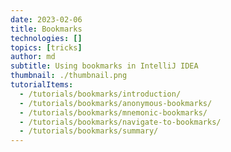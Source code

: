 ```yaml
---
date: 2023-02-06
title: Bookmarks
technologies: []
topics: [tricks]
author: md
subtitle: Using bookmarks in IntelliJ IDEA
thumbnail: ./thumbnail.png
tutorialItems:
  - /tutorials/bookmarks/introduction/
  - /tutorials/bookmarks/anonymous-bookmarks/
  - /tutorials/bookmarks/mnemonic-bookmarks/
  - /tutorials/bookmarks/navigate-to-bookmarks/
  - /tutorials/bookmarks/summary/
---
```



